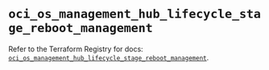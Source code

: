 # `oci_os_management_hub_lifecycle_stage_reboot_management`

Refer to the Terraform Registry for docs: [`oci_os_management_hub_lifecycle_stage_reboot_management`](https://registry.terraform.io/providers/oracle/oci/7.19.0/docs/resources/os_management_hub_lifecycle_stage_reboot_management).
